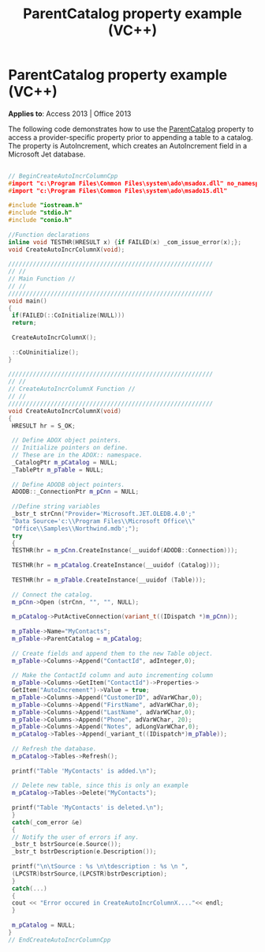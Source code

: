 ﻿---
title: ParentCatalog property example (VC++)
TOCTitle: ParentCatalog property example (VC++)
ms:assetid: fad6574f-698f-f48a-ba0b-59f048ae012c
ms:mtpsurl: https://msdn.microsoft.com/library/JJ250281(v=office.15)
ms:contentKeyID: 48548855
ms.date: 09/18/2015
mtps_version: v=office.15
---

# ParentCatalog property example (VC++)


**Applies to**: Access 2013 | Office 2013

The following code demonstrates how to use the [ParentCatalog](parentcatalog-property-adox.md) property to access a provider-specific property prior to appending a table to a catalog. The property is AutoIncrement, which creates an AutoIncrement field in a Microsoft Jet database.

```cpp 
 
// BeginCreateAutoIncrColumnCpp 
#import "c:\Program Files\Common Files\system\ado\msadox.dll" no_namespace 
#import "c:\Program Files\Common Files\system\ado\msado15.dll" 
 
#include "iostream.h" 
#include "stdio.h" 
#include "conio.h" 
 
//Function declarations 
inline void TESTHR(HRESULT x) {if FAILED(x) _com_issue_error(x);}; 
void CreateAutoIncrColumnX(void); 
 
////////////////////////////////////////////////////////// 
// // 
// Main Function // 
// // 
////////////////////////////////////////////////////////// 
void main() 
{ 
 if(FAILED(::CoInitialize(NULL))) 
 return; 
 
 CreateAutoIncrColumnX(); 
 
 ::CoUninitialize(); 
} 
 
////////////////////////////////////////////////////////// 
// // 
// CreateAutoIncrColumnX Function // 
// // 
////////////////////////////////////////////////////////// 
void CreateAutoIncrColumnX(void) 
{ 
 HRESULT hr = S_OK; 
 
 // Define ADOX object pointers. 
 // Initialize pointers on define. 
 // These are in the ADOX:: namespace. 
 _CatalogPtr m_pCatalog = NULL; 
 _TablePtr m_pTable = NULL; 
 
 // Define ADODB object pointers. 
 ADODB::_ConnectionPtr m_pCnn = NULL; 
 
 //Define string variables 
 _bstr_t strCnn("Provider='Microsoft.JET.OLEDB.4.0';" 
 "Data Source='c:\\Program Files\\Microsoft Office\\" 
 "Office\\Samples\\Northwind.mdb';"); 
 try 
 { 
 TESTHR(hr = m_pCnn.CreateInstance(__uuidof(ADODB::Connection))); 
 
 TESTHR(hr = m_pCatalog.CreateInstance(__uuidof (Catalog))); 
 
 TESTHR(hr = m_pTable.CreateInstance(__uuidof (Table))); 
 
 // Connect the catalog. 
 m_pCnn->Open (strCnn, "", "", NULL); 
 
 m_pCatalog->PutActiveConnection(variant_t((IDispatch *)m_pCnn)); 
 
 m_pTable->Name="MyContacts"; 
 m_pTable->ParentCatalog = m_pCatalog; 
 
 // Create fields and append them to the new Table object. 
 m_pTable->Columns->Append("ContactId", adInteger,0); 
 
 // Make the ContactId column and auto incrementing column 
 m_pTable->Columns->GetItem("ContactId")->Properties-> 
 GetItem("AutoIncrement")->Value = true; 
 m_pTable->Columns->Append("CustomerID", adVarWChar,0); 
 m_pTable->Columns->Append("FirstName", adVarWChar,0); 
 m_pTable->Columns->Append("LastName", adVarWChar,0); 
 m_pTable->Columns->Append("Phone", adVarWChar, 20); 
 m_pTable->Columns->Append("Notes", adLongVarWChar,0); 
 m_pCatalog->Tables->Append(_variant_t((IDispatch*)m_pTable)); 
 
 // Refresh the database. 
 m_pCatalog->Tables->Refresh(); 
 
 printf("Table 'MyContacts' is added.\n"); 
 
 // Delete new table, since this is only an example 
 m_pCatalog->Tables->Delete("MyContacts"); 
 
 printf("Table 'MyContacts' is deleted.\n"); 
 } 
 catch(_com_error &e) 
 { 
 // Notify the user of errors if any. 
 _bstr_t bstrSource(e.Source()); 
 _bstr_t bstrDescription(e.Description()); 
 
 printf("\n\tSource : %s \n\tdescription : %s \n ", 
 (LPCSTR)bstrSource,(LPCSTR)bstrDescription); 
 } 
 catch(...) 
 { 
 cout << "Error occured in CreateAutoIncrColumnX...."<< endl; 
 } 
 
 m_pCatalog = NULL; 
} 
// EndCreateAutoIncrColumnCpp 
```

